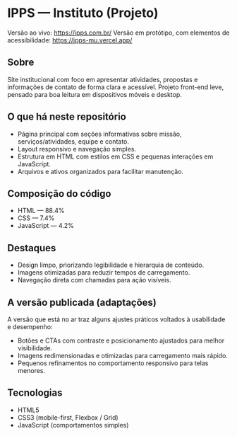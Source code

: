 # IPPS — Instituto (Projeto)

Versão ao vivo: https://ipps.com.br/
Versão em protótipo, com elementos de acessibilidade: https://ipps-mu.vercel.app/

Sobre
-----
Site institucional com foco em apresentar atividades, propostas e informações de contato de forma clara e acessível. Projeto front-end leve, pensado para boa leitura em dispositivos móveis e desktop.

O que há neste repositório
--------------------------
- Página principal com seções informativas sobre missão, serviços/atividades, equipe e contato.
- Layout responsivo e navegação simples.
- Estrutura em HTML com estilos em CSS e pequenas interações em JavaScript.
- Arquivos e ativos organizados para facilitar manutenção.

Composição do código
--------------------
- HTML — 88.4%
- CSS  — 7.4%
- JavaScript — 4.2%

Destaques
---------
- Design limpo, priorizando legibilidade e hierarquia de conteúdo.
- Imagens otimizadas para reduzir tempos de carregamento.
- Navegação direta com chamadas para ação visíveis.

A versão publicada (adaptações)
-------------------------------
A versão que está no ar traz alguns ajustes práticos voltados à usabilidade e desempenho:
- Botões e CTAs com contraste e posicionamento ajustados para melhor visibilidade.
- Imagens redimensionadas e otimizadas para carregamento mais rápido.
- Pequenos refinamentos no comportamento responsivo para telas menores.

Tecnologias
-----------
- HTML5
- CSS3 (mobile-first, Flexbox / Grid)
- JavaScript (comportamentos simples)
